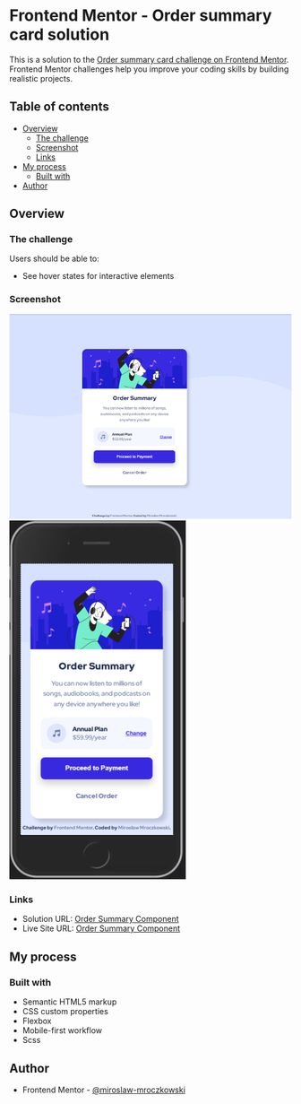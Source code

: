 # Frontend Mentor - Order summary card solution

This is a solution to the [Order summary card challenge on Frontend Mentor](https://www.frontendmentor.io/challenges/order-summary-component-QlPmajDUj). Frontend Mentor challenges help you improve your coding skills by building realistic projects.

## Table of contents

- [Overview](#overview)
  - [The challenge](#the-challenge)
  - [Screenshot](#screenshot)
  - [Links](#links)
- [My process](#my-process)
  - [Built with](#built-with)
- [Author](#author)

## Overview

### The challenge

Users should be able to:

- See hover states for interactive elements

### Screenshot

![](./images/screenshot_desktop.PNG)
![](./images/screenshot_mobile.PNG)

### Links

- Solution URL: [Order Summary Component](https://your-solution-url.com)
- Live Site URL: [Order Summary Component](https://your-live-site-url.com)

## My process

### Built with

- Semantic HTML5 markup
- CSS custom properties
- Flexbox
- Mobile-first workflow
- Scss

## Author

- Frontend Mentor - [@miroslaw-mroczkowski](https://www.frontendmentor.io/profile/miroslaw-mroczkowski)
